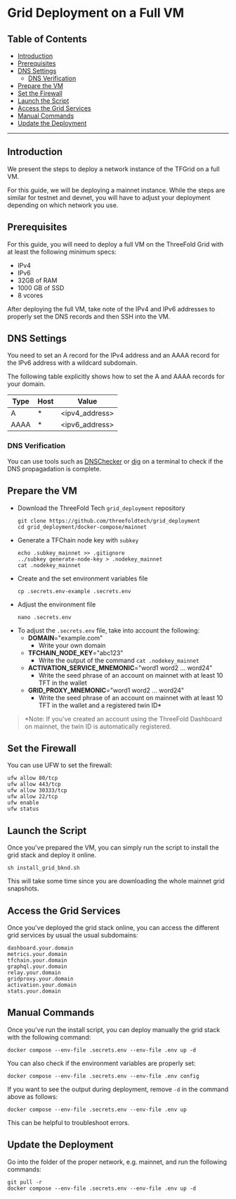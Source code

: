<h1> Grid Deployment on a Full VM </h1>
<h2>Table of Contents</h2>


- [Introduction](#introduction)
- [Prerequisites](#prerequisites)
- [DNS Settings](#dns-settings)
  - [DNS Verification](#dns-verification)
- [Prepare the VM](#prepare-the-vm)
- [Set the Firewall](#set-the-firewall)
- [Launch the Script](#launch-the-script)
- [Access the Grid Services](#access-the-grid-services)
- [Manual Commands](#manual-commands)
- [Update the Deployment](#update-the-deployment)

***

## Introduction

We present the steps to deploy a network instance of the TFGrid on a full VM. 

For this guide, we will be deploying a mainnet instance. While the steps are similar for testnet and devnet, you will have to adjust your deployment depending on which network you use.

## Prerequisites

For this guide, you will need to deploy a full VM on the ThreeFold Grid with at least the following minimum specs:

- IPv4
- IPv6
- 32GB of RAM
- 1000 GB of SSD
- 8 vcores

After deploying the full VM, take note of the IPv4 and IPv6 addresses to properly set the DNS records and then SSH into the VM.

## DNS Settings

You need to set an A record for the IPv4 address and an AAAA record for the IPv6 address with a wildcard subdomain.

The following table explicitly shows how to set the A and AAAA records for your domain.

| Type | Host | Value          |
| ---- | ---- | -------------- |
| A    | \*   | <ipv4_address> |
| AAAA | \*   | <ipv6_address> |


### DNS Verification

You can use tools such as [DNSChecker](https://dnschecker.org/) or [dig](https://linux.die.net/man/1/dig) on a terminal to check if the DNS propagadation is complete.

## Prepare the VM

- Download the ThreeFold Tech `grid_deployment` repository
    ```
    git clone https://github.com/threefoldtech/grid_deployment
    cd grid_deployment/docker-compose/mainnet
    ```
- Generate a TFChain node key with `subkey`
    ```
    echo .subkey_mainnet >> .gitignore
    ../subkey generate-node-key > .nodekey_mainnet
    cat .nodekey_mainnet
    ```
- Create and the set environment variables file
    ```
    cp .secrets.env-example .secrets.env
    ```
- Adjust the environment file
    ```
    nano .secrets.env
    ```
- To adjust the `.secrets.env` file, take into account the following:
  - **DOMAIN**="example.com"
    - Write your own domain
  - **TFCHAIN_NODE_KEY**="abc123"
    - Write the output of the command `cat .nodekey_mainnet`
  - **ACTIVATION_SERVICE_MNEMONIC**="word1 word2 ... word24"
    - Write the seed phrase of an account on mainnet with at least 10 TFT in the wallet
  - **GRID_PROXY_MNEMONIC**="word1 word2 ... word24"
    - Write the seed phrase of an account on mainnet with at least 10 TFT in the wallet and a registered twin ID\*

> \*Note: If you've created an account using the ThreeFold Dashboard on mainnet, the twin ID is automatically registered.

## Set the Firewall

You can use UFW to set the firewall:

```
ufw allow 80/tcp
ufw allow 443/tcp
ufw allow 30333/tcp
ufw allow 22/tcp
ufw enable
ufw status
```

## Launch the Script

Once you've prepared the VM, you can simply run the script to install the grid stack and deploy it online.

```
sh install_grid_bknd.sh
```

This will take some time since you are downloading the whole mainnet grid snapshots.

## Access the Grid Services

Once you've deployed the grid stack online, you can access the different grid services by usual the usual subdomains:

```
dashboard.your.domain
metrics.your.domain
tfchain.your.domain
graphql.your.domain
relay.your.domain
gridproxy.your.domain
activation.your.domain
stats.your.domain
```

## Manual Commands

Once you've run the install script, you can deploy manually the grid stack with the following command:

```
docker compose --env-file .secrets.env --env-file .env up -d
```

You can also check if the environment variables are properly set:

```
docker compose --env-file .secrets.env --env-file .env config
```

If you want to see the output during deployment, remove `-d` in the command above as follows:

```
docker compose --env-file .secrets.env --env-file .env up
```

This can be helpful to troubleshoot errors.

## Update the Deployment

Go into the folder of the proper network, e.g. mainnet, and run the following commands:

```
git pull -r
docker compose --env-file .secrets.env --env-file .env up -d
```